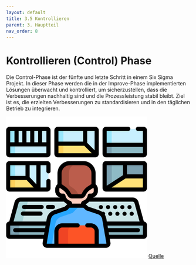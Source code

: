 ```yaml
---
layout: default
title: 3.5 Kontrollieren
parent: 3. Hauptteil
nav_order: 8
---
```

#  Kontrollieren (Control) Phase

Die Control-Phase ist der fünfte und letzte Schritt in einem Six Sigma Projekt. In dieser Phase werden die in der Improve-Phase implementierten Lösungen überwacht und kontrolliert, um sicherzustellen, dass die Verbesserungen nachhaltig sind und die Prozessleistung stabil bleibt. Ziel ist es, die erzielten Verbesserungen zu standardisieren und in den täglichen Betrieb zu integrieren.

![control](../../ressources/images/control.png)
[Quelle](../Quellverzeichnis/index.md#control-phase) 
